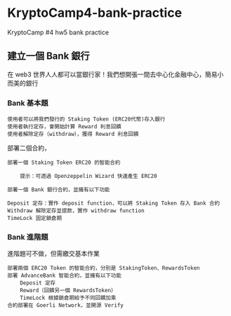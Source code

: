 # KryptoCamp4-bank-practice
KryptoCamp #4 hw5 bank practice

## 建立一個 Bank 銀行

在 web3 世界人人都可以當銀行家！我們想開張一間去中心化金融中心，簡易小而美的銀行

### Bank 基本題

    使用者可以將我們發行的 Staking Token (ERC20代幣)存入銀行
    使用者執行定存，會開始計算 Reward 利息回饋
    使用者解除定存（withdraw），獲得 Reward 利息回饋

部署二個合約，

    部署一個 Staking Token ERC20 的智能合約

        提示：可透過 Openzeppelin Wizard 快速產生 ERC20

    部署一個 Bank 銀行合約，並擁有以下功能

    Deposit 定存：實作 deposit function，可以將 Staking Token 存入 Bank 合約
    Withdraw 解除定存並提款，實作 withdraw function
    TimeLock 固定鎖倉期

### Bank 進階題

進階題可不做，但需繳交基本作業

    部署兩個 ERC20 Token 的智能合約，分別是 StakingToken、RewardsToken
    部署 AdvanceBank 智能合約，並擁有以下功能
        Deposit 定存
        Reward（回饋另一個 RewardsToken）
        TimeLock 根據鎖倉期給予不同回饋加乘
    合約部署在 Goerli Network，並開源 Verify
